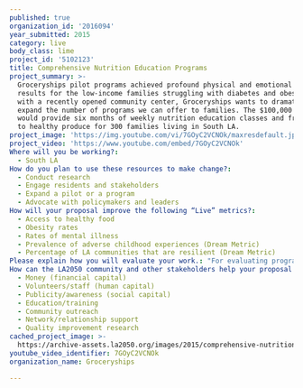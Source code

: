 ```yaml
---
published: true
organization_id: '2016094'
year_submitted: 2015
category: live
body_class: lime
project_id: '5102123'
title: Comprehensive Nutrition Education Programs
project_summary: >-
  Groceryships pilot programs achieved profound physical and emotional health
  results for the low-income families struggling with diabetes and obesity. Now,
  with a recently opened community center, Groceryships wants to dramatically
  expand the number of programs we can offer to families. The $100,000 grant
  would provide six months of weekly nutrition education classes and free access
  to healthy produce for 300 families living in South LA. 
project_image: 'https://img.youtube.com/vi/7GOyC2VCNOk/maxresdefault.jpg'
project_video: 'https://www.youtube.com/embed/7GOyC2VCNOk'
Where will you be working?:
  - South LA
How do you plan to use these resources to make change?:
  - Conduct research
  - Engage residents and stakeholders
  - Expand a pilot or a program
  - Advocate with policymakers and leaders
How will your proposal improve the following “Live” metrics?:
  - Access to healthy food
  - Obesity rates
  - Rates of mental illness
  - Prevalence of adverse childhood experiences (Dream Metric)
  - Percentage of LA communities that are resilient (Dream Metric)
Please explain how you will evaluate your work.: "For evaluating program effectiveness, Groceryships makes extensive use of surveys and physical health measurements. Data is reviewed at the conclusion of each program and is used for refining and improving the program model. Surveys and measurements are focused on three primary evaluation factors:\r\n\r\n• Fruit & Vegetable Consumption - this determines the level of habit change for eating healthy foods and increased access to healthy foods.\r\n\r\n• Body Mass Index - BMI is measured to determine if participants have decreased their weight during programs. The goal is gradual, long-term weight loss to support a healthy life.\r\n\r\n• Emotional Wellbeing - the Rosenberg Self-Esteem Scale questionnaire is used to determine how well emotional wellbeing improves during programs.\r\n\r\nThis data is collected and evaluated by Groceryships staff, Board, and advisors to determine which aspects of the program are working well and what can be improved as new programs are launched."
How can the LA2050 community and other stakeholders help your proposal succeed?:
  - Money (financial capital)
  - Volunteers/staff (human capital)
  - Publicity/awareness (social capital)
  - Education/training
  - Community outreach
  - Network/relationship support
  - Quality improvement research
cached_project_image: >-
  https://archive-assets.la2050.org/images/2015/comprehensive-nutrition-education-programs/img.youtube.com/vi/7GOyC2VCNOk/maxresdefault.jpg
youtube_video_identifier: 7GOyC2VCNOk
organization_name: Groceryships

---
```

